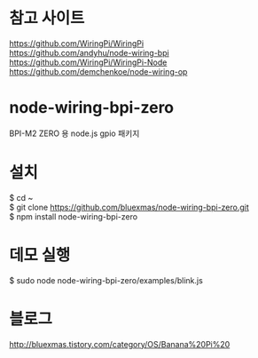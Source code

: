 # 참고 사이트
https://github.com/WiringPi/WiringPi<br/>
https://github.com/andyhu/node-wiring-bpi<br/>
https://github.com/WiringPi/WiringPi-Node<br/>
https://github.com/demchenkoe/node-wiring-op

# node-wiring-bpi-zero
BPI-M2 ZERO 용 node.js gpio 패키지

# 설치
$ cd ~<br/>
$ git clone https://github.com/bluexmas/node-wiring-bpi-zero.git<br/>
$ npm install node-wiring-bpi-zero

# 데모 실행
$ sudo node node-wiring-bpi-zero/examples/blink.js 

# 블로그
http://bluexmas.tistory.com/category/OS/Banana%20Pi%20